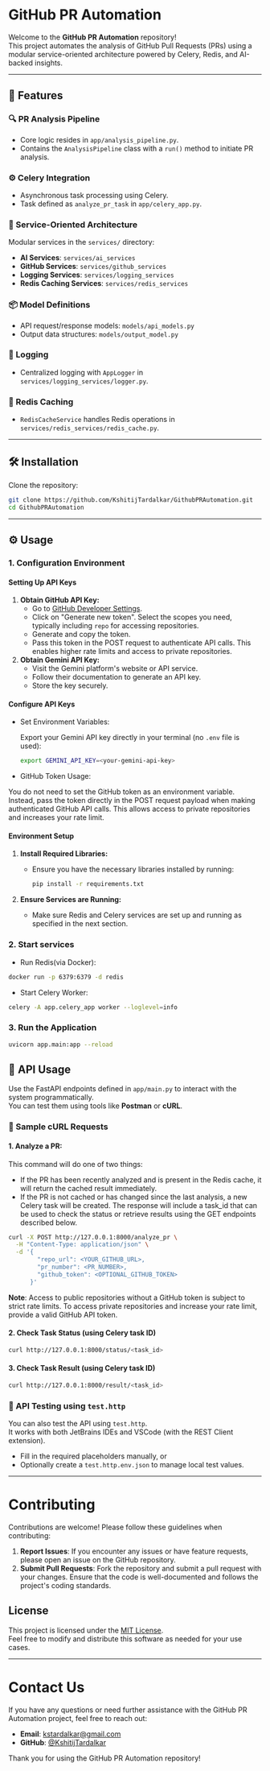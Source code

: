 # GitHub PR Automation

Welcome to the **GitHub PR Automation** repository!  
This project automates the analysis of GitHub Pull Requests (PRs) using a modular service-oriented 
architecture powered by Celery, Redis, and AI-backed insights.

---

## 🚀 Features

### 🔍 PR Analysis Pipeline
- Core logic resides in `app/analysis_pipeline.py`.
- Contains the `AnalysisPipeline` class with a `run()` method to initiate PR analysis.

### ⚙ Celery Integration
- Asynchronous task processing using Celery.
- Task defined as `analyze_pr_task` in `app/celery_app.py`.

### 🧱 Service-Oriented Architecture
Modular services in the `services/` directory:
- **AI Services**: `services/ai_services`
- **GitHub Services**: `services/github_services`
- **Logging Services**: `services/logging_services`
- **Redis Caching Services**: `services/redis_services`

### 📦 Model Definitions
- API request/response models: `models/api_models.py`
- Output data structures: `models/output_model.py`

### 📝 Logging
- Centralized logging with `AppLogger` in `services/logging_services/logger.py`.

### 🧠 Redis Caching
- `RedisCacheService` handles Redis operations in `services/redis_services/redis_cache.py`.

---

## 🛠 Installation

Clone the repository:

```bash
git clone https://github.com/KshitijTardalkar/GithubPRAutomation.git
cd GithubPRAutomation
```

---


## ⚙ Usage

### 1. Configuration Environment

#### Setting Up API Keys

1. **Obtain GitHub API Key:**
   - Go to [GitHub Developer Settings](https://github.com/settings/tokens).
   - Click on "Generate new token". Select the scopes you need, typically including `repo` for accessing 
repositories.
   - Generate and copy the token.
   - Pass this token in the POST request to authenticate API calls. This enables higher rate limits and 
access to private repositories.
2. **Obtain Gemini API Key:**
   - Visit the Gemini platform's website or API service.
   - Follow their documentation to generate an API key.
   - Store the key securely.

#### Configure API Keys

   - Set Environment Variables:

        Export your Gemini API key directly in your terminal (no `.env` file is used):

      ```bash
      export GEMINI_API_KEY=<your-gemini-api-key>
     ```

   - GitHub Token Usage:

   You do not need to set the GitHub token as an environment variable.
   Instead, pass the token directly in the POST request payload when making authenticated GitHub API 
calls.
   This allows access to private repositories and increases your rate limit.

#### Environment Setup

1. **Install Required Libraries:**
   - Ensure you have the necessary libraries installed by running:
     ```bash
     pip install -r requirements.txt
     ```

2. **Ensure Services are Running:**
   - Make sure Redis and Celery services are set up and running as specified in the next section.



### 2. Start services
- Run Redis(via Docker):
```bash
docker run -p 6379:6379 -d redis
```

- Start Celery Worker:
```bash
celery -A app.celery_app worker --loglevel=info
```

### 3. Run the Application
```bash
uvicorn app.main:app --reload
```

## 📡 API Usage

Use the FastAPI endpoints defined in `app/main.py` to interact with the system programmatically.  
You can test them using tools like **Postman** or **cURL**.

### 🔁 Sample cURL Requests

#### 1. Analyze a PR: 
This command will do one of two things:
- If the PR has been recently analyzed and is present in the Redis cache, it will return the cached 
result immediately.
- If the PR is not cached or has changed since the last analysis, a new Celery task will be created. The 
response will include a task_id that can be used to check the status or retrieve results using the GET 
endpoints described below.

```bash
curl -X POST http://127.0.0.1:8000/analyze_pr \
  -H "Content-Type: application/json" \
  -d '{
        "repo_url": <YOUR_GITHUB_URL>,
        "pr_number": <PR_NUMBER>,
        "github_token": <OPTIONAL_GITHUB_TOKEN>
      }'
```

**Note**: Access to public repositories without a GitHub token is subject to strict rate limits. To 
access private repositories and increase your rate limit, provide a valid GitHub API token.

#### 2. Check Task Status (using Celery task ID)
```bash
curl http://127.0.0.1:8000/status/<task_id>
```

#### 3. Check Task Result (using Celery task ID)
```bash
curl http://127.0.0.1:8000/result/<task_id>
```

### 🧪 API Testing using `test.http`

You can also test the API using `test.http`.  
It works with both JetBrains IDEs and VSCode (with the REST Client extension).

- Fill in the required placeholders manually, or
- Optionally create a `test.http.env.json` to manage local test values.

---

# Contributing

Contributions are welcome! Please follow these guidelines when contributing:

1. **Report Issues**: If you encounter any issues or have feature requests, please open an issue on the 
GitHub repository.
2. **Submit Pull Requests**: Fork the repository and submit a pull request with your changes. Ensure 
that the code is well-documented and follows the project's coding standards.

## License

This project is licensed under the [MIT License](LICENSE).  
Feel free to modify and distribute this software as needed for your use cases.

---

# Contact Us

If you have any questions or need further assistance with the GitHub PR Automation project, feel free to 
reach out:

- **Email**: kstardalkar@gmail.com
- **GitHub**: [@KshitijTardalkar](https://github.com/KshitijTardalkar)

Thank you for using the GitHub PR Automation repository!

